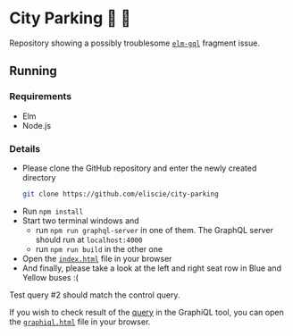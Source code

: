 # City Parking 🚌️ 🚌️
Repository showing a possibly troublesome [`elm-gql`](https://github.com/vendrinc/elm-gql) fragment issue.

## Running
### Requirements
- Elm
- Node.js

### Details
- Please clone the GitHub repository and enter the newly created directory
    ```sh
    git clone https://github.com/eliscie/city-parking
    ```
- Run `npm install`
- Start two terminal windows and
    - run `npm run graphql-server` in one of them. The GraphQL server should run at `localhost:4000`
    - run `npm run build` in the other one
- Open the [`index.html`](./index.html) file in your browser
- And finally, please take a look at the left and right seat row in Blue and Yellow buses :(

Test query #2 should match the control query.

If you wish to check result of the [query](./src/CityParking.gql) in the GraphiQL tool, you can open the [`graphiql.html`](./graphiql.html) file in your browser.
